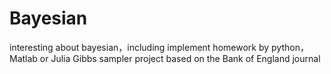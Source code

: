 # Bayesian
interesting about bayesian，including implement homework by python，Matlab or Julia
Gibbs sampler project based on the Bank of England journal
